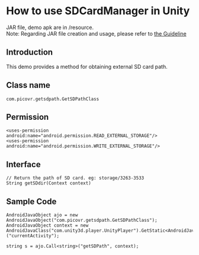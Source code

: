 # How to use SDCardManager in Unity

JAR file, demo apk are in /resource.    
Note: Regarding JAR file creation and usage, please refer to [the Guideline](https://github.com/picoxr/support/blob/master/How%20to%20Use%20JAR%20file%20in%20Unity%20project%20on%20Pico%20device.docx)

## Introduction
This demo provides a method for obtaining external SD card path.

## Class name
```
com.picovr.getsdpath.GetSDPathClass
```

## Permission
```
<uses-permission android:name="android.permission.READ_EXTERNAL_STORAGE"/>    
<uses-permission android:name="android.permission.WRITE_EXTERNAL_STORAGE"/>
```

## Interface
```
// Return the path of SD card. eg: storage/3263-3533 
String getSDdir(Context context)
```

## Sample Code
```
AndroidJavaObject ajo = new AndroidJavaObject("com.picovr.getsdpath.GetSDPathClass");
AndroidJavaObject context = new AndroidJavaClass("com.unity3d.player.UnityPlayer").GetStatic<AndroidJavaObject>("currentActivity");

string s = ajo.Call<string>("getSDPath", context);
```


